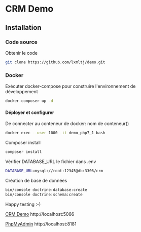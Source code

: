 # CRM Demo

## Installation

### Code source

Obtenir le code

```bash
git clone https://github.com/lxmltj/demo.git
```


### Docker

Exécuter docker-compose pour construire l'environnement de développement

```bash
docker-composer up -d
```

#### Déployer et configurer

De connecter au conteneur de docker: nom de conteneur()

```bash
docker exec --user 1000 -it demo_php7_1 bash
```
   
Composer install

```bash
composer install
```

Vérifier DATABASE_URL le fichier dans .env

```bash
DATABASE_URL=mysql://root:12345@db:3306/crm
```

Création de base de données

```bash
bin/console doctrine:database:create
bin/console doctrine:schema:create
```

Happy testing :-)

[CRM Demo](http://localhost:5066)
http://localhost:5066

[PhpMyAdmin](http://localhost:8181)
http://localhost:8181